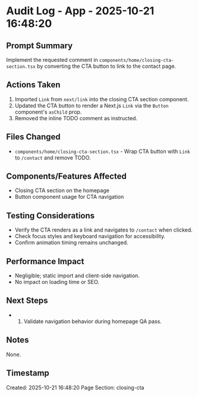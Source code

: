 # Audit Log - App - 2025-10-21 16:48:20

## Prompt Summary

Implement the requested comment in `components/home/closing-cta-section.tsx` by converting the CTA button to link to the contact page.

## Actions Taken

1. Imported `Link` from `next/link` into the closing CTA section component.
2. Updated the CTA button to render a Next.js `Link` via the `Button` component's `asChild` prop.
3. Removed the inline TODO comment as instructed.

## Files Changed

- `components/home/closing-cta-section.tsx` - Wrap CTA button with `Link` to `/contact` and remove TODO.

## Components/Features Affected

- Closing CTA section on the homepage
- Button component usage for CTA navigation

## Testing Considerations

- Verify the CTA renders as a link and navigates to `/contact` when clicked.
- Check focus styles and keyboard navigation for accessibility.
- Confirm animation timing remains unchanged.

## Performance Impact

- Negligible; static import and client-side navigation.
- No impact on loading time or SEO.

## Next Steps

- 1. Validate navigation behavior during homepage QA pass.

## Notes

None.

## Timestamp

Created: 2025-10-21 16:48:20
Page Section: closing-cta
